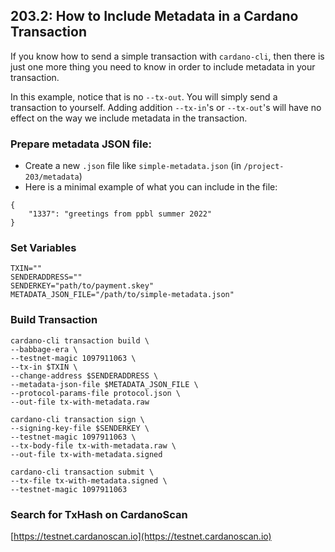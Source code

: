 ## 203.2: How to Include Metadata in a Cardano Transaction
If you know how to send a simple transaction with `cardano-cli`, then there is just one more thing you need to know in order to include metadata in your transaction.

In this example, notice that is no `--tx-out`. You will simply send a transaction to yourself. Adding addition `--tx-in`'s or `--tx-out`'s will have no effect on the way we include metadata in the transaction.

### Prepare metadata JSON file:
- Create a new `.json` file like `simple-metadata.json` (in `/project-203/metadata`)
- Here is a minimal example of what you can include in the file:
```
{
    "1337": "greetings from ppbl summer 2022"
}
```

### Set Variables
```
TXIN=""
SENDERADDRESS=""
SENDERKEY="path/to/payment.skey"
METADATA_JSON_FILE="/path/to/simple-metadata.json"
```

### Build Transaction
```
cardano-cli transaction build \
--babbage-era \
--testnet-magic 1097911063 \
--tx-in $TXIN \
--change-address $SENDERADDRESS \
--metadata-json-file $METADATA_JSON_FILE \
--protocol-params-file protocol.json \
--out-file tx-with-metadata.raw

cardano-cli transaction sign \
--signing-key-file $SENDERKEY \
--testnet-magic 1097911063 \
--tx-body-file tx-with-metadata.raw \
--out-file tx-with-metadata.signed

cardano-cli transaction submit \
--tx-file tx-with-metadata.signed \
--testnet-magic 1097911063
```

### Search for TxHash on CardanoScan
[https://testnet.cardanoscan.io](https://testnet.cardanoscan.io)